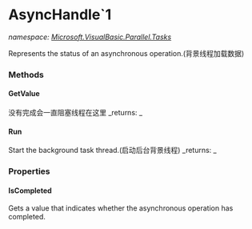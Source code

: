﻿
# AsyncHandle`1
_namespace: [Microsoft.VisualBasic.Parallel.Tasks](N-Microsoft.VisualBasic.Parallel.Tasks.md)_

Represents the status of an asynchronous operation.(背景线程加载数据)

### Methods

#### GetValue
没有完成会一直阻塞线程在这里
_returns: _
#### Run
Start the background task thread.(启动后台背景线程)
_returns: _


### Properties

#### IsCompleted
Gets a value that indicates whether the asynchronous operation has completed.

